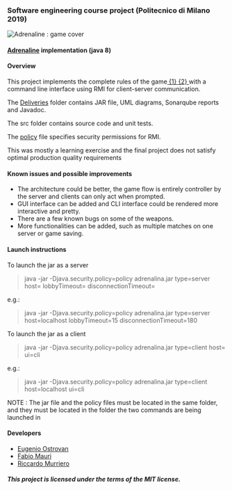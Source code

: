 ### Software engineering course project (Politecnico di Milano 2019)
![Adrenaline : game cover](https://geekandsundry.com/wp-content/uploads/2016/11/adrenalinecover.jpg)

#### [Adrenaline](https://czechgames.com/en/adrenaline/) implementation (java 8)

#### Overview
This project implements the complete rules of the game[ {1} ](https://czechgames.com/files/rules/adrenaline-rules-en.pdf)[ {2} ](https://czechgames.com/files/rules/adrenaline-rules-weapons-en.pdf) with a command line interface using RMI for client-server communication.

The [Deliveries](/Deliveries) folder contains JAR file, UML diagrams, Sonarqube reports and Javadoc.

The src folder contains source code and unit tests.

The [policy](/policy) file specifies security permissions for RMI.

This was mostly a learning exercise and the final project does not satisfy optimal production quality requirements

#### Known issues and possible improvements
* The architecture could be better, the game flow is entirely controller by the server and clients can only act when prompted.
* GUI interface can be added and CLI interface could be rendered more interactive and pretty.
* There are a few known bugs on some of the weapons.
* More functionalities can be added, such as multiple matches on one server or game saving.

#### Launch instructions
To launch the jar as a server
> java -jar -Djava.security.policy=policy adrenalina.jar type=server host=<server IP or FQDN> lobbyTimeout=<seconds before closing an incomplete room> disconnectionTimeout=<seconds to wait for getting a response from an user>
  
e.g.:
> java -jar -Djava.security.policy=policy adrenalina.jar type=server host=localhost lobbyTimeout=15 disconnectionTimeout=180

To launch the jar as a client
> java -jar -Djava.security.policy=policy adrenalina.jar type=client host=<server IP or FQDN> ui=cli
  
e.g.:
> java -jar -Djava.security.policy=policy adrenalina.jar type=client host=localhost ui=cli

NOTE : The jar file and the policy files must be located in the same folder, and they must be located in the folder the two commands are being launched in

#### Developers
* [Eugenio Ostrovan](https://github.com/lleugen)
* [Fabio Mauri](https://github.com/cripty2001)
* [Riccardo Murriero](https://github.com/reymurry)

##### This project is licensed under the terms of the MIT license.
